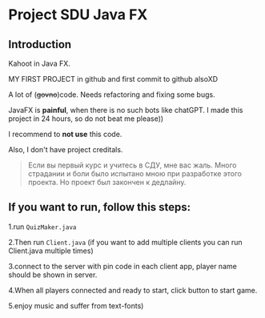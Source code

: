 # Project SDU Java FX

## Introduction 

Kahoot in Java FX.

MY FIRST PROJECT in github and first commit to github alsoXD

A lot of (~~govno~~)code. Needs refactoring and fixing some bugs.

JavaFX is **painful**, when there is no such bots like chatGPT. I made this project in 24 hours, so do not beat me please))

I recommend to **not use** this code.

Also, I don't have project creditals.

>Если вы первый курс и учитесь в СДУ, мне вас жаль. Много страдании и боли было испытано мною при разработке этого проекта. Но проект был закончен к дедлайну.

## If you want to run, follow this steps:

  1.run ```QuizMaker.java```
  
  2.Then run ```Client.java``` (if you want to add multiple clients you can run Client.java multiple times)
  
  3.connect to the server with pin code in each client app, player name should be shown in server.
  
  4.When all players connected and ready to start, click button to start game.
  
  5.enjoy music and suffer from text-fonts)
  
